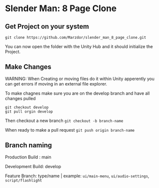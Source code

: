 # Slender Man: 8 Page Clone

## Get Project on your system

`git clone https://github.com/Marzdor/slender_man_8_page_clone.git`

You can now open the folder with the Unity Hub and it should initialize the Project.

## Make Changes

WARNING: When Creating or moving files do it within Unity apperently you can get errors if moving in an external file explorer.

To make chagnes make sure you are on the develop branch and have all changes pulled

```
git checkout develop
git pull orgin develop
```

Then checkout a new branch
`git checkout -b branch-name`

When ready to make a pull request
`git push origin branch-name`

## Branch naming

Production Build : main

Development Build: develop

Feature Branch: type/name | example: `ui/main-menu`, `ui/audio-settings`, `script/flashlight`
